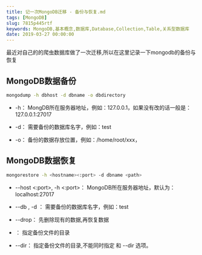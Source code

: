 ```yaml
---
title: 记一次MongoDB迁移 - 备份与恢复.md
tags: [MongoDB]
slug: 7815p445rtf
keywords: MongoDB,基本概念,数据库,Database,Collection,Table,关系型数据库
date: 2019-03-27 00:00:00
---
```


最近对自己的的爬虫数据库做了一次迁移,所以在这里记录一下mongodb的备份与恢复

## MongoDB数据备份

```bash
mongodump -h dbhost -d dbname -o dbdirectory
```
* -h： MongDB所在服务器地址，例如：127.0.0.1，如果没有改的话一般是：127.0.0.1:27017

*  -d： 需要备份的数据库名字，例如：test

*  -o： 备份的数据存放位置，例如：/home/root/xxx，



## MongoDB数据恢复
```bash
mongorestore -h <hostname><:port> -d dbname <path>
```

* --host <:port>, -h <:port>： MongoDB所在服务器地址，默认为： localhost:27017

* --db , -d ： 需要备份的数据库名字，例如：test

* --drop： 先删除现有的数据,再恢复数据

* <path>： 指定备份文件的目录


* --dir： 指定备份文件的目录,不能同时指定 <path> 和 --dir 选项。




